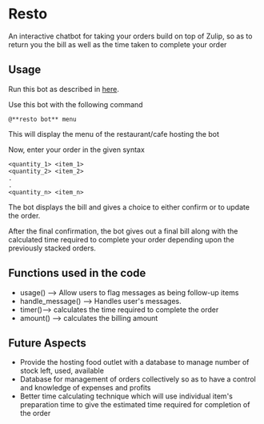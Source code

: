 # Resto
An interactive chatbot for taking your orders build on top of Zulip, so as to return you the bill as well as the time taken to complete your order

## Usage

Run this bot as described in [here](https://zulipchat.com/api/running-bots#running-a-bot).


Use this bot with the following command

`@**resto bot** menu`


This will display the menu of the restaurant/cafe hosting the bot

Now, enter your order in the given syntax

```
<quantity_1> <item_1>
<quantity_2> <item_2>
.
.
<quantity_n> <item_n>
```

The bot displays the bill and gives a choice to either confirm or to update the order.

After the final confirmation, the bot gives out a final bill along with the calculated time required to complete your order depending upon the previously stacked orders.

## Functions used in the code
* usage() --> Allow users to flag messages as being follow-up items
* handle_message() --> Handles user's messages.
* timer()--> calculates the time required to complete the order
* amount() --> calculates the billing amount

## Future Aspects
* Provide the hosting food outlet with a database to manage number of stock left, used, available
* Database for management of orders collectively so as to have a control and knowledge of expenses and profits
* Better time calculating technique which will use individual item's preparation time to give the estimated time required for completion of the order
